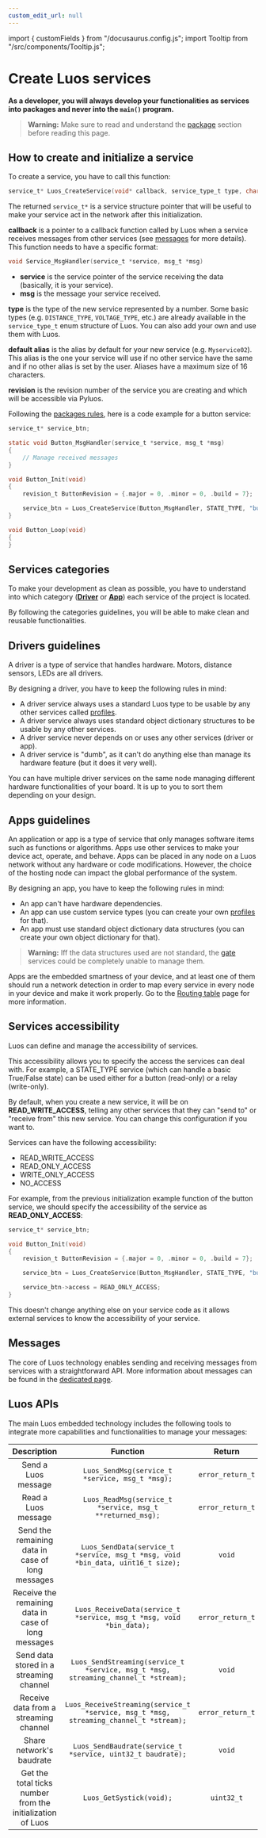 ```yaml
---
custom_edit_url: null
---
```


import { customFields } from "/docusaurus.config.js";
import Tooltip from "/src/components/Tooltip.js";

# Create Luos services

**As a developer, you will always develop your functionalities as services into packages and never into the `main()` program.**

> **Warning:** Make sure to read and understand the [package](../package/package.md) section before reading this page.

## How to create and initialize a service

To create a service, you have to call this function:

```c
service_t* Luos_CreateService(void* callback, service_type_t type, char* default_alias, revision_t revision);
```

The returned `service_t*` is a service structure pointer that will be useful to make your service act in the network after this initialization.

**callback** is a pointer to a callback function called by Luos when a service receives messages from other services (see [messages](../message/message.md) for more details).
This function needs to have a specific format:

```c
void Service_MsgHandler(service_t *service, msg_t *msg)
```

- **service** is the service pointer of the service receiving the data (basically, it is your service).
- **msg** is the message your service received.

**type** is the type of the new service represented by a number. Some basic types (e.g. `DISTANCE_TYPE`, `VOLTAGE_TYPE`, etc.) are already available in the `service_type_t` enum structure of Luos. You can also add your own and use them with Luos.

**default alias** is the alias by default for your new service (e.g. `Myservice02`). This alias is the one your service will use if no other service have the same and if no other alias is set by the user. Aliases have a maximum size of 16 characters.

**revision** is the revision number of the service you are creating and which will be accessible via Pyluos.

Following the [packages rules](../package/package.md), here is a code example for a button service:

```c
service_t* service_btn;

static void Button_MsgHandler(service_t *service, msg_t *msg)
{
    // Manage received messages
}

void Button_Init(void)
{
    revision_t ButtonRevision = {.major = 0, .minor = 0, .build = 7};

    service_btn = Luos_CreateService(Button_MsgHandler, STATE_TYPE, "button", ButtonRevision);
}

void Button_Loop(void)
{
}
```

## Services categories

To make your development as clean as possible, you have to understand into which category ([**Driver**](#drivers-guidelines) or [**App**](#apps-guidelines)) each service of the project is located.

By following the categories guidelines, you will be able to make clean and reusable functionalities.

## Drivers guidelines

A driver is a type of service that handles hardware. Motors, distance sensors, LEDs are all drivers.

By designing a driver, you have to keep the following rules in mind:

- A driver service always uses a standard Luos type to be usable by any other services called [profiles](./profile.md).
- A driver service always uses standard <Tooltip def={customFields.od_def}>object dictionary</Tooltip> structures to be usable by any other services.
- A driver service never depends on or uses any other services (driver or app).
- A driver service is "dumb", as it can't do anything else than manage its hardware feature (but it does it very well).

You can have multiple driver services on the same <Tooltip def={customFields.node_def}>node</Tooltip> managing different hardware functionalities of your board. It is up to you to sort them depending on your design.

## Apps guidelines

An application or app is a type of service that only manages software items such as functions or algorithms. Apps use other services to make your device act, operate, and behave.
Apps can be placed in any <Tooltip def={customFields.node_def}>node</Tooltip> on a Luos network without any hardware or code modifications. However, the choice of the hosting node can impact the global performance of the system.

By designing an app, you have to keep the following rules in mind:

- An app can't have hardware dependencies.
- An app can use custom service types (you can create your own [profiles](./profile.md) for that).
- An app must use standard <Tooltip def={customFields.od_def}>object dictionary</Tooltip> data structures (you can create your own object dictionary for that).

> **Warning:** Iff the data structures used are not standard, the [gate](../../tools/gate.md) services could be completely unable to manage them.

Apps are the embedded smartness of your device, and at least one of them should run a network detection in order to map every service in every node in your device and make it work properly. Go to the [Routing table](/docs/luos-technology/services/routing-table) page for more information.

## Services accessibility

Luos can define and manage the accessibility of services.

This accessibility allows you to specify the access the services can deal with. For example, a STATE_TYPE service (which can handle a basic True/False state) can be used either for a button (read-only) or a relay (write-only).

By default, when you create a new service, it will be on **READ_WRITE_ACCESS**, telling any other services that they can "send to" or "receive from" this new service. You can change this configuration if you want to.

Services can have the following accessibility:

- READ_WRITE_ACCESS
- READ_ONLY_ACCESS
- WRITE_ONLY_ACCESS
- NO_ACCESS

For example, from the previous initialization example function of the button service, we should specify the accessibility of the service as **READ_ONLY_ACCESS**:

```c
service_t* service_btn;

void Button_Init(void)
{
    revision_t ButtonRevision = {.major = 0, .minor = 0, .build = 7};

    service_btn = Luos_CreateService(Button_MsgHandler, STATE_TYPE, "button", ButtonRevision);

    service_btn->access = READ_ONLY_ACCESS;
}
```

This doesn't change anything else on your service code as it allows external services to know the accessibility of your service.

## Messages

The core of Luos technology enables sending and receiving messages from services with a straightforward API. More information about messages can be found in the [dedicated page](../message/basic-message.md).

## Luos APIs

The main Luos embedded technology includes the following tools to integrate more capabilities and functionalities to manage your messages:

|                        Description                         |                                       Function                                        |      Return      |
| :--------------------------------------------------------: | :-----------------------------------------------------------------------------------: | :--------------: |
|                    Send a Luos message                     |                    `Luos_SendMsg(service_t *service, msg_t *msg);`                    | `error_return_t` |
|                    Read a Luos message                     |               `Luos_ReadMsg(service_t *service, msg_t **returned_msg);`               | `error_return_t` |
|      Send the remaining data in case of long messages      |    `Luos_SendData(service_t *service, msg_t *msg, void *bin_data, uint16_t size);`    |      `void`      |
|    Receive the remaining data in case of long messages     |          `Luos_ReceiveData(service_t *service, msg_t *msg, void *bin_data);`          | `error_return_t` |
|          Send data stored in a streaming channel           |  `Luos_SendStreaming(service_t *service, msg_t *msg, streaming_channel_t *stream);`   |      `void`      |
|           Receive data from a streaming channel            | `Luos_ReceiveStreaming(service_t *service, msg_t *msg, streaming_channel_t *stream);` | `error_return_t` |
|                  Share network's baudrate                  |              `Luos_SendBaudrate(service_t *service, uint32_t baudrate);`              |      `void`      |
| Get the total ticks number from the initialization of Luos |                               `Luos_GetSystick(void);`                                |    `uint32_t`    |
